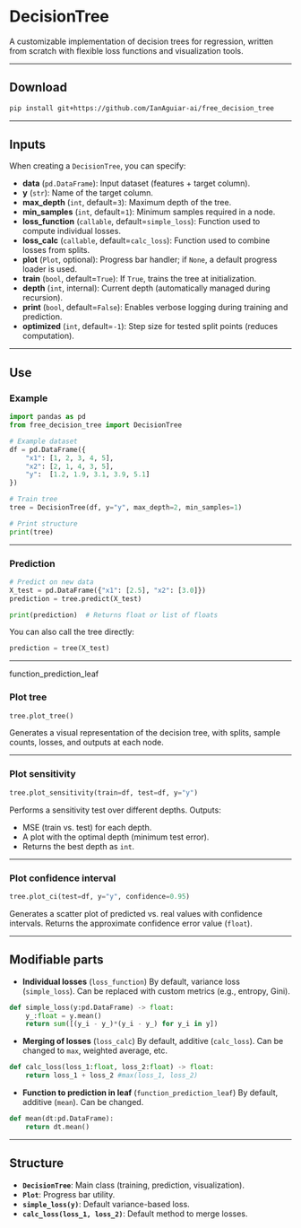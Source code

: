 # DecisionTree

A customizable implementation of decision trees for regression, written from scratch with flexible loss functions and visualization tools.

---

## Download

```bash
pip install git+https://github.com/IanAguiar-ai/free_decision_tree
```

---

## Inputs

When creating a `DecisionTree`, you can specify:

- **data** (`pd.DataFrame`): Input dataset (features + target column).
- **y** (`str`): Name of the target column.
- **max_depth** (`int`, default=`3`): Maximum depth of the tree.
- **min_samples** (`int`, default=`1`): Minimum samples required in a node.
- **loss_function** (`callable`, default=`simple_loss`): Function used to compute individual losses.
- **loss_calc** (`callable`, default=`calc_loss`): Function used to combine losses from splits.
- **plot** (`Plot`, optional): Progress bar handler; if `None`, a default progress loader is used.
- **train** (`bool`, default=`True`): If `True`, trains the tree at initialization.
- **depth** (`int`, internal): Current depth (automatically managed during recursion).
- **print** (`bool`, default=`False`): Enables verbose logging during training and prediction.
- **optimized** (`int`, default=`-1`): Step size for tested split points (reduces computation).

---

## Use

### Example

```python
import pandas as pd
from free_decision_tree import DecisionTree

# Example dataset
df = pd.DataFrame({
    "x1": [1, 2, 3, 4, 5],
    "x2": [2, 1, 4, 3, 5],
    "y":  [1.2, 1.9, 3.1, 3.9, 5.1]
})

# Train tree
tree = DecisionTree(df, y="y", max_depth=2, min_samples=1)

# Print structure
print(tree)
```

---

### Prediction

```python
# Predict on new data
X_test = pd.DataFrame({"x1": [2.5], "x2": [3.0]})
prediction = tree.predict(X_test)

print(prediction)  # Returns float or list of floats
```

You can also call the tree directly:

```python
prediction = tree(X_test)
```

---
function_prediction_leaf
### Plot tree

```python
tree.plot_tree()
```

Generates a visual representation of the decision tree, with splits, sample counts, losses, and outputs at each node.

---

### Plot sensitivity

```python
tree.plot_sensitivity(train=df, test=df, y="y")
```

Performs a sensitivity test over different depths.
Outputs:
- MSE (train vs. test) for each depth.
- A plot with the optimal depth (minimum test error).
- Returns the best depth as `int`.

---

### Plot confidence interval

```python
tree.plot_ci(test=df, y="y", confidence=0.95)
```

Generates a scatter plot of predicted vs. real values with confidence intervals.
Returns the approximate confidence error value (`float`).

---

## Modifiable parts

- **Individual losses** (`loss_function`)
  By default, variance loss (`simple_loss`). Can be replaced with custom metrics (e.g., entropy, Gini).

```python
def simple_loss(y:pd.DataFrame) -> float:
    y_:float = y.mean()
    return sum([(y_i - y_)*(y_i - y_) for y_i in y])
```

- **Merging of losses** (`loss_calc`)
  By default, additive (`calc_loss`). Can be changed to `max`, weighted average, etc.

```python
def calc_loss(loss_1:float, loss_2:float) -> float:
    return loss_1 + loss_2 #max(loss_1, loss_2)
```

- **Function to prediction in leaf** (`function_prediction_leaf`)
  By default, additive (`mean`). Can be changed.
 
```python
def mean(dt:pd.DataFrame):
    return dt.mean()
```

---

## Structure

- **`DecisionTree`**: Main class (training, prediction, visualization).
- **`Plot`**: Progress bar utility.
- **`simple_loss(y)`**: Default variance-based loss.
- **`calc_loss(loss_1, loss_2)`**: Default method to merge losses.
